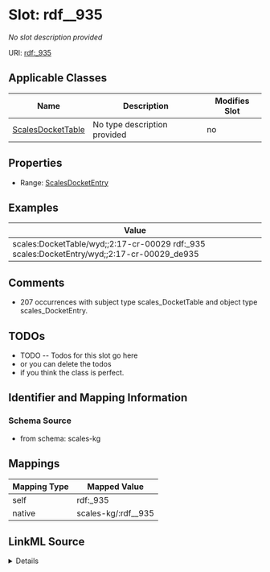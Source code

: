 

# Slot: rdf__935


_No slot description provided_





URI: [rdf:_935](http://www.w3.org/1999/02/22-rdf-syntax-ns#_935)



<!-- no inheritance hierarchy -->





## Applicable Classes

| Name | Description | Modifies Slot |
| --- | --- | --- |
| [ScalesDocketTable](../classes/ScalesDocketTable.md) | No type description provided |  no  |







## Properties

* Range: [ScalesDocketEntry](../classes/ScalesDocketEntry.md)






## Examples

| Value |
| --- |
| scales:DocketTable/wyd;;2:17-cr-00029 rdf:_935 scales:DocketEntry/wyd;;2:17-cr-00029_de935 |

## Comments

* 207 occurrences with subject type scales_DocketTable and object type scales_DocketEntry.

## TODOs

* TODO -- Todos for this slot go here
* or you can delete the todos
* if you think the class is perfect.

## Identifier and Mapping Information







### Schema Source


* from schema: scales-kg




## Mappings

| Mapping Type | Mapped Value |
| ---  | ---  |
| self | rdf:_935 |
| native | scales-kg/:rdf__935 |




## LinkML Source

<details>
```yaml
name: rdf__935
description: No slot description provided
todos:
- TODO -- Todos for this slot go here
- or you can delete the todos
- if you think the class is perfect.
comments:
- 207 occurrences with subject type scales_DocketTable and object type scales_DocketEntry.
examples:
- value: scales:DocketTable/wyd;;2:17-cr-00029 rdf:_935 scales:DocketEntry/wyd;;2:17-cr-00029_de935
from_schema: scales-kg
rank: 1000
slot_uri: rdf:_935
alias: rdf__935
domain_of:
- scales_DocketTable
range: scales_DocketEntry

```
</details>